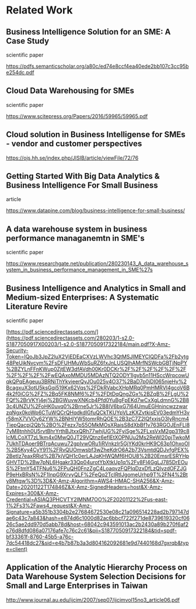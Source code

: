 # Related Work

## Business Intelligence Solution for an SME: A Case Study

scientific paper

https://pdfs.semanticscholar.org/a80c/ed74e8ccf4ea40ede2bb107c3cc95be254dc.pdf


## Cloud Data Warehousing for SMEs

scientific paper

https://www.scitepress.org/Papers/2016/59965/59965.pdf

## Cloud solution in Business Intelligense for SMEs - vendor and customer perspectives

https://ojs.hh.se/index.php/JISIB/article/viewFile/72/76 


## Getting Started With Big Data Analytics & Business Intelligence For Small Business

article

https://www.datapine.com/blog/business-intelligence-for-small-business/

## A data warehouse system in business performance managanemtn in SME's

scientific paper

https://www.researchgate.net/publication/280230143_A_data_warehouse_system_in_business_performance_management_in_SME%27s

## Business Intelligence and Analytics in Small and Medium-sized Enterprises: A Systematic Literature Revire

scientific paper


[https://pdf.sciencedirectassets.com/](https://pdf.sciencedirectassets.com/280203/1-s2.0-S1877050917X00203/1-s2.0-S1877050917322184/main.pdf?X-Amz-Security-Token=IQoJb3JpZ2luX2VjEDEaCXVzLWVhc3QtMSJIMEYCIQDFa%2Fb2ytg48PeUjkNvcym%2FsDFUHMuWbSuRZ6fxJnLUSQIhAMrfNSWcbGBTjNpPY%2BZYLnFFnKWup0ZjtEW3dfAVdh00Kr0DCKr%2F%2F%2F%2F%2F%2F%2F%2F%2F%2FwEQAxoMMDU5MDAzNTQ2ODY1Igyb5n11HSccWrpcowUqkQPqEAgeuu3BRNiThYkvieerQyJOu025v4O37%2BaD7p0jDI065njeHy%2BcagxuX3otU5ksGqi519Kx62Vqs%2FDkRVabcXHpMRq0PmHMRVI4gcoV6B4k2f0iCG%2FZ%2Bq5FK8NMf6%2F%2FDtDqQngZGx%2BZqB%2FLgU%2FQf%2BrVKYj4ej%2BGWuvwXNKcb4Pfd0YuBgFpEKd7wCxXgLdmnG%2B83c4UNZU%2FoHK0uvq0%2Brne5Jr%2B8IV6bxG7l64UmuEGHnincwzzwarzqNgx0koWp6CTuWQCrQHqdkdIGfuQCkTKUYpVLzKXZvtkisEV03edmYH3vr58mX7VVOy62YW%2BNHlYW5tomrRhQOE%2B3zC7Z2IQfxxjsO3lyRncm4TiepQacpj2Qb%2BO%2Fezx7pS5OMkMOsXRaisS8dXbBf1v763RGOJEnFLl87yM8tnhh0U5rvtBhrYrthBJtxxQRh77whjUG%2FyiSge%2FLxsVxM2gp319c8lcMLCoXT7zL1km4x0MwQ0JT29VQtnz6efIEtXOPNUu2Ms2ReWl20pjTwkoM7UkhTDAoer9BTrqAcuwu72gpIvwORu1iRVnkzIr5GjYKd0krHK9C63p1OhxoOI%2B5Kyy4CyY91%2FRvQUOmwsbf3wZheKdrO6A2b73VsmtdQDJvfgPEX%2BetIz7eaxRRid%2B7kjVQH1c0erLAJqKHWQMf6HOU8%2B20EmsrESRYHpGHVTD%2Bw7pNL6Hgakr33Qp04urotYbXtkUp1q%2Fv8Fl4GgLJ785DrEOuS%2FtmY54TFNu6%2FPuQH0FnzZgC4LoaqvzFQPIqDzxDfLzQIvzdOFZJGP9eHxBRsN%2F1InpG9XrvyQLF%2FeQq2TcIRtIJgomeUrhp9T%2FN4%2Bty8Mtgw%3D%3D&X-Amz-Algorithm=AWS4-HMAC-SHA256&X-Amz-Date=20201122T174846Z&X-Amz-SignedHeaders=host&X-Amz-Expires=300&X-Amz-Credential=ASIAQ3PHCVTY2IMNM7OO%2F20201122%2Fus-east-1%2Fs3%2Faws4_request&X-Amz-Signature=a5b351b3304b2e27684672530e08c21a096514228ad2b797147dae6c43c7a843&hash=e874d6c1000d82ac6bbcf722f271de8739619320cf0626c5ae2dd970d5abb78d&host=68042c943591013ac2b2430a89b270f6af2c76d8dfd086a07176afe7c76c2c61&pii=S1877050917322184&tid=spdf-bf33361f-8760-45b5-a76c-7dc54418dc27&sid=e4b7b87b3a3d804162092681e9d7440168d7gxrqb&type=client)


## Application of the Analytic Hierarchy Process on Data Warehouse System Selection Decisions for Small and Large Enterprises in Taiwan 


http://www.journal.au.edu/ijcim/2007/sep07/ijcimvol15no3_article06.pdf 